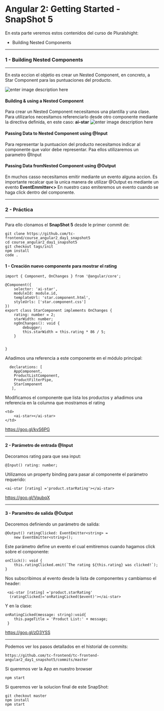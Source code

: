 Angular 2: Getting Started - SnapShot 5
===================
En esta parte veremos estos contenidos del curso de Pluralshight:

 - Building Nested Components

----------

### 1 - Building Nested Components

----------

En esta eccion el objetio es crear un Nested Component, en concreto, a Star Component para las puntuaciones del producto.

![enter image description here](https://i.imgur.com/IPI3bLi.png)

#### Building & using a Nested Component
Para crear un Nested Component necesitamos una plantilla y una clase. Para utilizarlos necesitamos referenciarlo desde otro componente mediante la directiva definida, en este caso: **ai-star**
![enter image description here](https://i.imgur.com/lexsIP7.png)
#### Passing Data to Nested Component using @Input
Para representar la puntuacion del producto necesitamos indicar al componente que valor debe representar. Paa ellos utilizaremos un parametro @Input
#### Passing Data fromNested Component using @Output
En muchos casso necesitamos emitir mediante un evento alguna accion. Es importante recalcar que la unica manera de utilizar @Output es mediante un evento **EventEmmitter<>** En nuestro caso emiteremos un evento cuando se haga click dentro del componente.


----------


### 2 - Práctica


----------

Para ello clonamos el **SnapShot 5** desde le primer commit de:

    git clone https://github.com/tc-frontend/course_angular2_day1_snapshot5
    cd course_angular2_day1_snapshot5
    git checkout tags/init
    npm install
    code .

#### 1 - Creación nuevo componente para mostrar el rating

	import { Component, OnChanges } from '@angular/core';

	@Component({
	    selector: 'ai-star',
	    moduleId: module.id,
	    templateUrl: 'star.component.html',
	    styleUrls: ['star.component.css']
	})
	export class StarComponent implements OnChanges {
	    rating: number = 2;
	    starWidth: number;
	    ngOnChanges(): void {
	        debugger;
	        this.starWidth = this.rating * 86 / 5;
	    }

	   
	}
Añadimos una referencia a este componente en el módulo principal:
	
	  declarations: [ 
	    AppComponent,
	    ProductListComponent,
	    ProductFilterPipe,
	    StarComponent
	   ],

Modificamos el componente que lista los productos y añadimos una referencia en la columna que mostramos el rating

	<td>
		<ai-star></ai-star>
	</td>
https://goo.gl/kvS6PG

----------

#### 2 - Parámetro de entrada @Input 

Decoramos rating para que sea input:

	@Input() rating: number;
Utilizamos un property binding para pasar al componente el parámetro requerido:

	<ai-star [rating] ='product.starRating'></ai-star>

https://goo.gl/VqubqX

----------

#### 3 - Paramétro de salida @Output

Decoremos definiendo un parámetro de salida:

	@Output() ratingClicked: EventEmitter<string> = 
		new EventEmitter<string>();

Este parámetro define un evento el cual emitiremos cuando hagamos click sobre el componente:

	onClick(): void {
		this.ratingClicked.emit(`The rating ${this.rating} was clicked!`);
	} 

Nos subscribimos al evento desde la lista de componentes y cambiamso el header:

	 <ai-star [rating] ='product.starRating'
	  (ratingClicked)='onRatingCicked($event)'></ai-star>

Y en la clase:

	onRatingCicked(message: string):void{
		this.pageTitle = 'Product List:' + message;
	 }

https://goo.gl/zD3YSS


----------

    
Podemos ver los pasos detallados en el historial de commits:

    https://github.com/tc-frontend/tc-frontend-angular2_day1_snapshot5/commits/master   
  
Si queremos ver la App en nuestro browser

    npm start

Si queremos ver la solucion final de este SnapShot:

    git checkout master
    npm install
    npm start


 